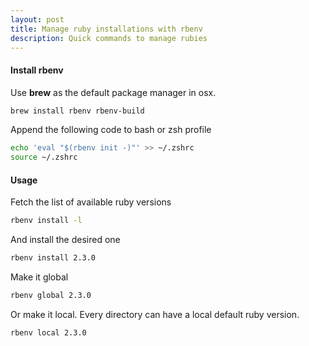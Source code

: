 ```yaml
---
layout: post
title: Manage ruby installations with rbenv
description: Quick commands to manage rubies
---
```


#### Install rbenv

Use **brew** as the default package manager in osx.
<!--more-->

```bash 
brew install rbenv rbenv-build
```

Append the following code to bash or zsh profile

```bash
echo 'eval "$(rbenv init -)"' >> ~/.zshrc
source ~/.zshrc
```

#### Usage

Fetch the list of available ruby versions 

```bash
rbenv install -l
```

And install the desired one

```bash
rbenv install 2.3.0
```

Make it global

```bash
rbenv global 2.3.0
```

Or make it local. Every directory can have a local default ruby version.

```bash
rbenv local 2.3.0
```
